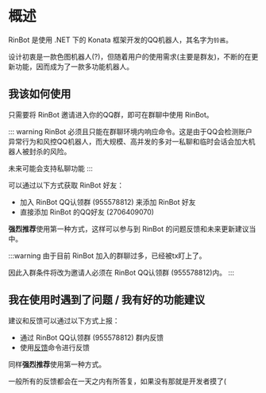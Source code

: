 # 概述

RinBot 是使用 .NET 下的 Konata 框架开发的QQ机器人，其名字为`铃酱`。

设计初衷是一款色图机器人(?)，但随着用户的使用需求(主要是群友)，不断的在更新功能，因而成为了一款多功能机器人。

## 我该如何使用

只需要将 RinBot 邀请进入你的QQ群，即可在群聊中使用 RinBot。

::: warning
RinBot 必须且只能在群聊环境内响应命令。这是由于QQ会检测账户异常行为和风控QQ机器人，而大规模、高并发的多对一私聊和临时会话会加大机器人被封杀的风险。

未来可能会支持私聊功能
:::

可以通过以下方式获取 RinBot 好友：

* 加入 RinBot QQ认领群 (955578812) 来添加 RinBot 好友
* 直接添加 RinBot 的QQ好友 (2706409070)

**强烈推荐**使用第一种方式，这样可以参与到 RinBot 的问题反馈和未来更新建议当中。

:::warning
由于目前 RinBot 加入的群聊过多，已经被tx盯上了。

因此入群条件将改为邀请人必须在 RinBot QQ认领群 (955578812)内。
:::

## 我在使用时遇到了问题 / 我有好的功能建议

建议和反馈可以通过以下方式上报：

* 通过 RinBot QQ认领群 (955578812) 群内反馈
* 使用[反馈](/command_sets/)命令进行反馈

同样**强烈推荐**使用第一种方式。

一般所有的反馈都会在一天之内有所答复，如果没有那就是开发者摸了(